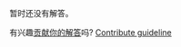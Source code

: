 
暂时还没有解答。

有兴趣[贡献你的解答](https://github.com/BFEdev/BFE.dev-solutions/blob/main/typescript/euqual-a-b_zh.md)吗? [Contribute guideline](https://github.com/BFEdev/BFE.dev-solutions#how-to-contribute)
